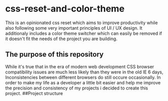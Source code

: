# css-reset-and-color-theme
This is an opinionated css reset which aims to improve productivity while also following some very important principles of UI / UX design. It additionaly includes a color theme switcher which can easily be removed if it doesn't fit the needs of the project you are building.
## The purpose of this repository
While it's true that in the era of modern web development CSS browser compatibility issues are much less likely than they were in the old IE 6 days, Inconsistencies between different browsers do still occure occasionally. In order to make my life as a developer a little bit easier and help me improve the precision and consistency of my projects i decided to create this project.
##Project structure
